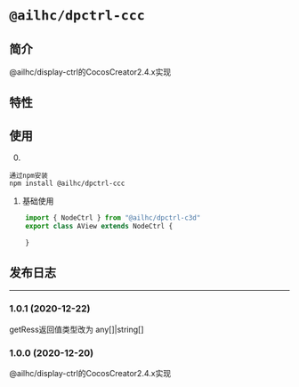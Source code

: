 # `@ailhc/dpctrl-ccc`


## 简介
@ailhc/display-ctrl的CocosCreator2.4.x实现

## 特性

## 使用

0. 
    
    通过npm安装 
    npm install @ailhc/dpctrl-ccc


1. 基础使用
```ts
    import { NodeCtrl } from "@ailhc/dpctrl-c3d"
    export class AView extends NodeCtrl {
        
    }
```
## 发布日志
 
*********
### 1.0.1 (2020-12-22)
getRess返回值类型改为 any[]|string[]
### 1.0.0 (2020-12-20)
@ailhc/display-ctrl的CocosCreator2.4.x实现


